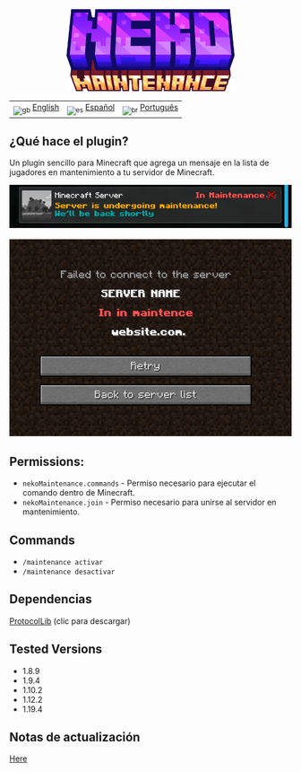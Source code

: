 <div align="center">
  <img src="../../docs/imgs/NekoMaintenance.png" alt="icon" style="width: 300px; display: inline-block;">
</div>

<table>
  <tr>
    <td><sub><img src="../docs/imgs/fgb.png" alt="gb" style="width: 20px;"></sub> <a href="../README.md">English</a></td>
    <td><sub><img src="../docs/imgs/fes.png" alt="es" style="width: 20px;"></sub> <a href="./README_ES.md">Español</a></td>
    <td><sub><img src="../docs/imgs/fbr.png" alt="br" style="width: 20px;"></sub> <a href="../br/README_BR.md">Português</a></td>
  </tr>
</table>

<h2>¿Qué hace el plugin?</h2>

<p>Un plugin sencillo para Minecraft que agrega un mensaje en la lista de jugadores en mantenimiento a tu servidor de Minecraft.</p>

<div align="center">
  <img src="../../docs/imgs/img1.png" alt="Motd1" style="width: 1000px; display: inline-block;">
</div>
<br>
<div align="center">
  <img src="../../docs/imgs/img2.png" alt="Motd2" style="width: 700px; display: inline-block;">
</div>

<h2>Permissions:</h2>

<ul>
  <li><code>nekoMaintenance.commands</code> - Permiso necesario para ejecutar el comando dentro de Minecraft.</li>
  <li><code>nekoMaintenance.join</code> - Permiso necesario para unirse al servidor en mantenimiento.</li>
</ul>

<h2>Commands</h2>

<ul>
  <li><code>/maintenance activar</code></li>
  <li><code>/maintenance desactivar</code></li>
</ul>

<h2>Dependencias</h2>

<p><a href="https://www.spigotmc.org/resources/protocollib.1997/">ProtocolLib</a> (clic para descargar)</p>

<h2>Tested Versions</h2>

<ul>
  <li>1.8.9</li>
  <li>1.9.4</li>
  <li>1.10.2</li>
  <li>1.12.2</li>
  <li>1.19.4</li>
</ul>

<h2>Notas de actualización</h2>

<p><a href="./patch_notes_ES.md">Here</a></p>
